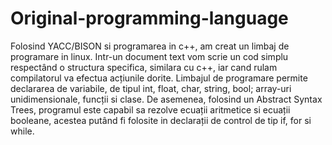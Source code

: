 # Original-programming-language
Folosind YACC/BISON si programarea in c++, am creat un limbaj de programare in linux. Intr-un document text vom scrie un cod simplu respectând o structura specifica, similara cu c++, iar cand rulam compilatorul va efectua acțiunile dorite. Limbajul de programare permite declararea de variabile, de tipul int, float, char, string, bool; array-uri unidimensionale, funcții si clase. De asemenea, folosind un Abstract Syntax Trees, programul este capabil sa rezolve ecuații aritmetice si ecuații booleane, acestea putând fi folosite in declarații de control de tip if, for si while.
